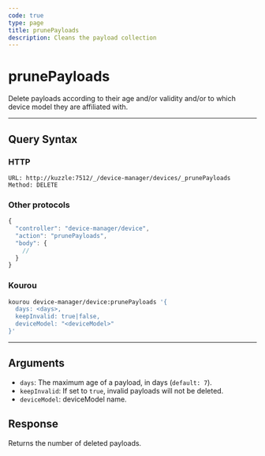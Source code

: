 ```yaml
---
code: true
type: page
title: prunePayloads
description: Cleans the payload collection
---
```


# prunePayloads

Delete payloads according to their age and/or validity and/or to which device model they are affiliated with.

---

## Query Syntax

### HTTP

```http
URL: http://kuzzle:7512/_/device-manager/devices/_prunePayloads
Method: DELETE
```

### Other protocols

```js
{
  "controller": "device-manager/device",
  "action": "prunePayloads",
  "body": {
    //
  }
}
```

### Kourou

```bash
kourou device-manager/device:prunePayloads '{
  days: <days>,
  keepInvalid: true|false,
  deviceModel: "<deviceModel>"
}'
```

---

## Arguments

- `days`: The maximum age of a payload, in days (`default: 7`).
- `keepInvalid`: If set to `true`, invalid payloads will not be deleted.
- `deviceModel`: deviceModel name.

## Response

Returns the number of deleted payloads.
